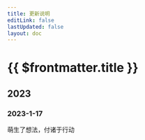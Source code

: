```yaml
---
title: 更新说明
editLink: false
lastUpdated: false
layout: doc
---
```


# {{ $frontmatter.title }}


## 2023

### 2023-1-17
萌生了想法，付诸于行动

